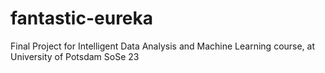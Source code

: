 # fantastic-eureka
Final Project for Intelligent Data Analysis and Machine Learning course, at University of Potsdam SoSe 23
